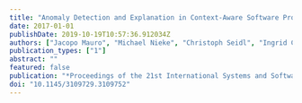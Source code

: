 ```yaml
---
title: "Anomaly Detection and Explanation in Context-Aware Software Product Lines"
date: 2017-01-01
publishDate: 2019-10-19T10:57:36.912034Z
authors: ["Jacopo Mauro", "Michael Nieke", "Christoph Seidl", "Ingrid Chieh Yu"]
publication_types: ["1"]
abstract: ""
featured: false
publication: "*Proceedings of the 21st International Systems and Software Product Line Conference, SPLC 2017, Volume B, Sevilla, Spain, September 25-29, 2017*"
doi: "10.1145/3109729.3109752"
---
```


